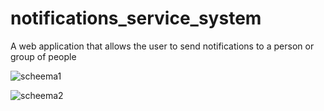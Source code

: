 # notifications_service_system
A web application that allows the user to send notifications to a person or group of people

![scheema1](./service_1.0)

![scheema2](./service_2.0)

